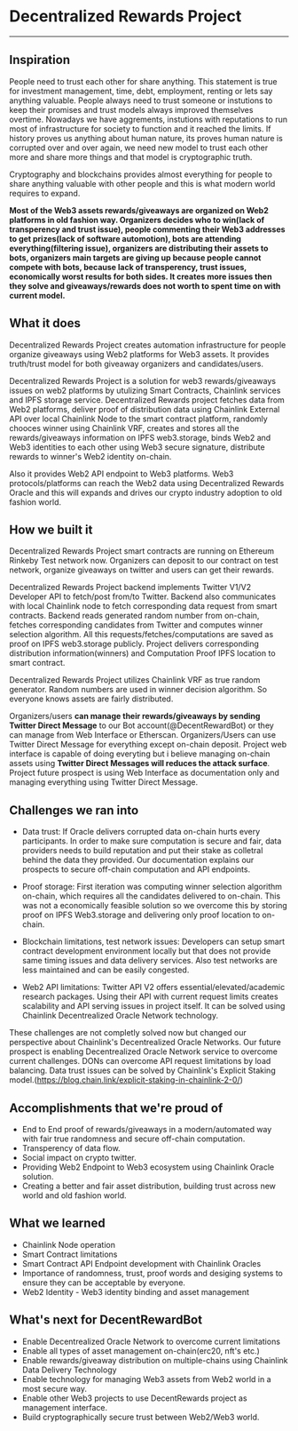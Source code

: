 # Decentralized Rewards Project
-----------------------------

## Inspiration

People need to trust each other for share anything. This statement is true for investment management, time, debt, employment, renting or lets say anything valuable. People always need to trust someone or instutions to keep their promises and trust models always improved themselves overtime. Nowadays we have aggrements, instutions with reputations to run most of infrastructure for society to function and it reached the limits. If history proves us anything about human nature, its proves human nature is corrupted over and over again, we need new model to trust each other more and share more things and that model is cryptographic truth.

Cryptography and blockchains provides almost everything for people to share anything valuable with other people and this is what modern world requires to expand.

**Most of the Web3 assets rewards/giveaways are organized on Web2 platforms in old fashion way. Organizers decides who to win(lack of transperency and trust issue), people commenting their Web3 addresses to get prizes(lack of software automotion), bots are attending everything(filtering issue), organizers are distributing their assets to bots, organizers main targets are giving up because people cannot compete with bots, because lack of transperency, trust issues, economically worst results for both sides. It creates more issues then they solve and giveaways/rewards does not worth to spent time on with current model.**

## What it does

Decentralized Rewards Project creates automation infrastructure for people organize giveaways using Web2 platforms for Web3 assets. It provides truth/trust model for both giveaway organizers and candidates/users.

Decentralized Rewards Project is a solution for web3 rewards/giveaways issues on web2 platforms by utulizing Smart Contracts, Chainlink services and IPFS storage service. Decentralized Rewards project fetches data from Web2 platforms, deliver proof of distribution data using Chainlink External API over local Chainlink Node to the smart contract platform, randomly chooces winner using Chainlink VRF, creates and stores all the rewards/giveaways information on IPFS web3.storage, binds Web2 and Web3 identities to each other using Web3 secure signature, distribute rewards to winner's Web2 identity on-chain.

Also it provides Web2 API endpoint to Web3 platforms. Web3 protocols/platforms can reach the Web2 data using Decentralized Rewards Oracle and this will expands and drives our crypto industry adoption to old fashion world.

## How we built it

Decentralized Rewards Project smart contracts are running on Ethereum Rinkeby Test network now. Organizers can deposit to our contract on test network, organize giveaways on twitter and users can get their rewards.

Decentralized Rewards Project backend implements Twitter V1/V2 Developer API to fetch/post from/to Twitter. Backend also communicates with local Chainlink node to fetch corresponding data request from smart contracts. Backend reads generated random number from on-chain, fetches corresponding candidates from Twitter and computes winner selection algorithm. All this requests/fetches/computations are saved as proof on IPFS web3.storage publicly. Project delivers corresponding distribution information(winners) and Computation Proof IPFS location to smart contract.

Decentralized Rewards Project utilizes Chainlink VRF as true random generator. Random numbers are used in winner decision algorithm. So everyone knows assets are  fairly distributed.

Organizers/users **can manage their rewards/giveaways by sending Twitter Direct Message** to our Bot account(@DecentRewardBot) or they can manage from Web Interface or Etherscan. Organizers/Users can use Twitter Direct Message for everything except on-chain deposit. Project web interface is capable of doing everyting but i believe managing on-chain assets using **Twitter Direct Messages will reduces the attack surface**. Project future prospect is using Web Interface as documentation only and managing everything using Twitter Direct Message.

## Challenges we ran into

- Data trust: If Oracle delivers corrupted data on-chain hurts every participants. In order to make sure computation is secure and fair, data providers needs to build reputation and put their stake as colletral behind the data they provided. Our documentation explains our prospects to secure off-chain computation and API endpoints.

- Proof storage: First iteration was computing winner selection algorithm on-chain, which requires all the candidates delivered to on-chain. This was not a economically feasible solution so we overcome this by storing proof on IPFS Web3.storage and delivering only proof location to on-chain.

- Blockchain limitations, test network issues: Developers can setup smart contract development environment locally but that does not provide same timing issues and data delivery services. Also test networks are less maintained and can be easily congested.

- Web2 API limitations:
Twitter API V2 offers essential/elevated/academic research packages. Using their API with current request limits creates scalability and API serving issues in project itself. It can be solved using Chainlink Decentrealized Oracle Network technology.

These challenges are not completly solved now but changed our perspective about Chainlink's Decentrealized Oracle Networks. Our future prospect is enabling Decentrealized Oracle Network service to overcome current challenges. DONs can overcome API request limitations by load balancing. Data trust issues can be solved by Chainlink's Explicit Staking model.(https://blog.chain.link/explicit-staking-in-chainlink-2-0/)

## Accomplishments that we're proud of

- End to End proof of rewards/giveaways in a modern/automated way with fair true randomness and secure off-chain computation.
- Transperency of data flow.
- Social impact on crypto twitter.
- Providing Web2 Endpoint to Web3 ecosystem using Chainlink Oracle solution.
- Creating a better and fair asset distribution, building trust across new world and old fashion world.

## What we learned

- Chainlink Node operation
- Smart Contract limitations
- Smart Contract API Endpoint development with Chainlink Oracles
- Importance of randomness, trust, proof words and desiging systems to ensure they can be acceptable by everyone.
- Web2 Identity - Web3 identity binding and asset management

## What's next for DecentRewardBot

- Enable Decentrealized Oracle Network to overcome current limitations
- Enable all types of asset management on-chain(erc20, nft's etc.)
- Enable rewards/giveaway distribution on multiple-chains using Chainlink Data Delivery Technology
- Enable technology for managing Web3 assets from Web2 world in a most secure way.
- Enable other Web3 projects to use DecentRewards project as management interface.
- Build cryptographically secure trust between Web2/Web3 world.